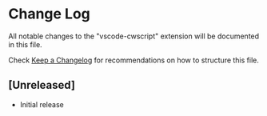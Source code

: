 # Change Log

All notable changes to the "vscode-cwscript" extension will be documented in this file.

Check [Keep a Changelog](http://keepachangelog.com/) for recommendations on how to structure this file.

## [Unreleased]

- Initial release